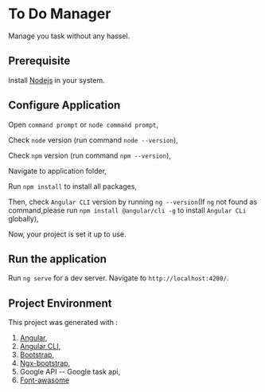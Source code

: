 # To Do Manager

Manage you task without any hassel.

## Prerequisite

Install [Nodejs](https://nodejs.org) in your system.

## Configure Application

Open `command prompt` or `node command prompt`,

Check `node` version (run command `node --version`),

Check `npm` version (run command `npm --version`),

Navigate to application folder,

Run `npm install` to install all packages,

Then, check `Angular CLI` version by running `ng --version`(If `ng` not found as command,please run `npm install @angular/cli -g` to install `Angular CLi` globally),

Now, your project is set it up to use.

## Run the application

Run `ng serve` for a dev server. Navigate to `http://localhost:4200/`. 


## Project Environment

This project was generated with :

1. [Angular](https://angular.io/),
2. [Angular CLI](https://github.com/angular/angular-cli),
3. [Bootstrap](https://getbootstrap.com/),
4. [Ngx-bootstrap](https://valor-software.com/ngx-bootstrap/#/),
5. Google API -- Google task api,
6. [Font-awasome](https://fontawesome.com/?from=io)


